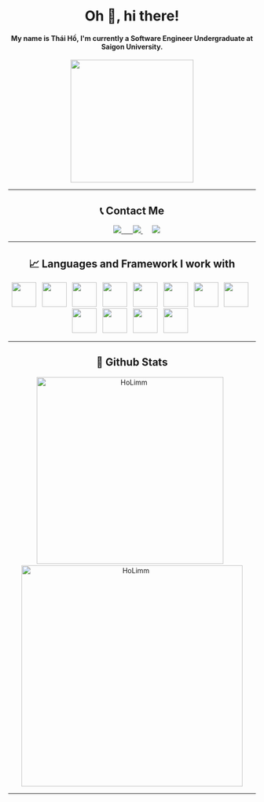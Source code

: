<h1 align="center">Oh 👋, hi there!</h1>
<h4 align="center">My name is Thái Hồ, I'm currently a Software Engineer Undergraduate at Saigon University.</h4>

<div align="center">
  <img align="center" src="https://media.giphy.com/media/ysOtnle4uSbK/giphy.gif" width="250rem" height="250rem" ></img>
</div>
<hr/>
<h2 align="center">📞 Contact Me</h2>
<p align="center">
&nbsp;&nbsp;&nbsp;&nbsp;
<a href="https://www.facebook.com/tea.limho">
  <img src="https://img.shields.io/badge/Facebook-4267B2?style=for-the-badge&logo=facebook&logoColor=white"/>
<a href="https://www.facebook.com/tea.limho">
&nbsp;&nbsp;&nbsp;&nbsp;
<a href="https://www.instagram.com/millohh_/">
  <img src="https://img.shields.io/badge/Instagram-cd486b?style=for-the-badge&logo=instagram&logoColor=white"/>
</a>
&nbsp;&nbsp;&nbsp;&nbsp;
<a href="https://steamcommunity.com/id/sihzu">
  <img src="https://img.shields.io/badge/Steam-171a21?style=for-the-badge&logo=steam&logoColor=white"/>
</a>
</p>
<hr/>
<h2 align="center">📈 Languages and Framework I work with</h2>
<div align="center">
  <img height="50rem" width="50rem" src="https://cdn.jsdelivr.net/gh/devicons/devicon/icons/html5/html5-original.svg"/>&nbsp;&nbsp;
  <img height="50rem" width="50rem" src="https://cdn.jsdelivr.net/gh/devicons/devicon/icons/css3/css3-original.svg"/>&nbsp;&nbsp;
  <img height="50rem" width="50rem" src="https://cdn.jsdelivr.net/gh/devicons/devicon/icons/javascript/javascript-original.svg"/>&nbsp;&nbsp;
  <img height="50rem" width="50rem" src="https://cdn.jsdelivr.net/gh/devicons/devicon/icons/java/java-original.svg"/>&nbsp;&nbsp;
  <img height="50rem" width="50rem" src="https://cdn.jsdelivr.net/gh/devicons/devicon/icons/react/react-original.svg"/>&nbsp;&nbsp;
  <img height="50rem" width="50rem" src="https://cdn.jsdelivr.net/gh/devicons/devicon/icons/nodejs/nodejs-original.svg"/>&nbsp;&nbsp;
  <img height="50rem" width="50rem" src="https://cdn.jsdelivr.net/gh/devicons/devicon/icons/tailwindcss/tailwindcss-plain.svg"/>&nbsp;&nbsp;
  <img height="50rem" width="50rem" src="https://cdn.jsdelivr.net/gh/devicons/devicon/icons/bootstrap/bootstrap-original.svg"/>&nbsp;&nbsp;
  <img height="50rem" width="50rem" src="https://cdn.jsdelivr.net/gh/devicons/devicon/icons/jquery/jquery-plain-wordmark.svg"/>&nbsp;&nbsp;
  <img height="50rem" width="50rem" src="https://cdn.jsdelivr.net/gh/devicons/devicon/icons/php/php-original.svg"/>&nbsp;&nbsp;
  <img height="50rem" width="50rem" src="https://cdn.jsdelivr.net/gh/devicons/devicon/icons/mysql/mysql-original-wordmark.svg"/>&nbsp;&nbsp;
  <img height="50rem" width="50rem" src="https://cdn.jsdelivr.net/gh/devicons/devicon/icons/mongodb/mongodb-original-wordmark.svg"/>&nbsp;&nbsp;
</div>
<hr/>
<h2 align="center">🔧 Github Stats</h2>
<div align="center">
  <img width="380em" src="https://github-readme-stats.vercel.app/api/top-langs/?username=holimm&theme=dracula&show_icons=true&layout=compact" alt="HoLimm" />
  &nbsp;
  <img width="450em" src="https://github-readme-stats.vercel.app/api?username=holimm&theme=dracula&show_icons=true&layout=compact" alt="HoLimm" />
</div>
<hr/>
